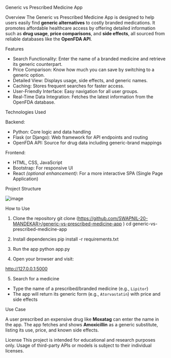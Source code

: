 Generic vs Prescribed Medicine App

Overview
The Generic vs Prescribed Medicine App is designed to help users easily find **generic alternatives** to costly branded medications. It promotes affordable healthcare access by offering detailed information such as **drug usage**, **price comparisons**, and **side effects**, all sourced from reliable databases like the **OpenFDA API**.


Features
- Search Functionality: Enter the name of a branded medicine and retrieve its generic counterpart.
- Price Comparison: Know how much you can save by switching to a generic option.
- Detailed View: Displays usage, side effects, and generic names.
- Caching: Stores frequent searches for faster access.
- User-Friendly Interface: Easy navigation for all user groups.
- Real-Time Data Integration: Fetches the latest information from the OpenFDA database.



Technologies Used

Backend:
- Python: Core logic and data handling
- Flask (or Django): Web framework for API endpoints and routing
- OpenFDA API: Source for drug data including generic-brand mappings

Frontend:
- HTML, CSS, JavaScript
- Bootstrap: For responsive UI
- React *(optional enhancement)*: For a more interactive SPA (Single Page Application)



Project Structure

![image](https://github.com/user-attachments/assets/22db40cd-a50b-4321-9c14-5a5011d168aa)


How to Use

1. Clone the repository
git clone (https://github.com/SWAPNIL-20-MANDEKAR>/generic-vs-prescribed-medicine-app
)
cd generic-vs-prescribed-medicine-app


2. Install dependencies 
pip install -r requirements.txt


3. Run the app
python app.py


4. Open your browser and visit:  

http://127.0.0.1:5000


5. Search for a medicine  
- Type the name of a prescribed/branded medicine (e.g., `Lipitor`)
- The app will return its generic form (e.g., `Atorvastatin`) with price and side effects



 Use Case

A user prescribed an expensive drug like **Moxatag** can enter the name in the app. The app fetches and shows **Amoxicillin** as a generic substitute, listing its use, price, and known side effects.

License
This project is intended for educational and research purposes only. Usage of third-party APIs or models is subject to their individual licenses.



